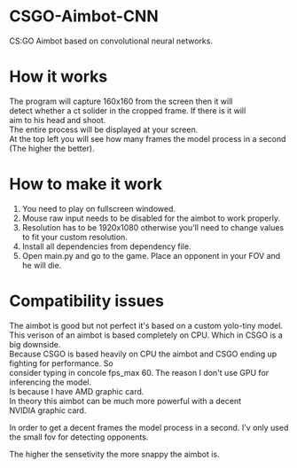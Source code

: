 # CSGO-Aimbot-CNN
CS:GO Aimbot based on convolutional neural networks.

# How it works
The program will capture 160x160 from the screen then it will</br>
detect whether a ct solider in the cropped frame. If there is it will</br>
aim to his head and shoot.</br>
The entire process will be displayed at your screen.</br>
At the top left you will see how many frames the model process in a second (The higher the better).
# How to make it work
1) You need to play on fullscreen windowed.
2) Mouse raw input needs to be disabled for the aimbot to work properly.
3) Resolution has to be 1920x1080 otherwise you'll need to change values to fit your custom resolution.
4) Install all dependencies from dependency file.
5) Open main.py and go to the game. Place an opponent in your FOV and he will die.

# Compatibility issues
The aimbot is good but not perfect it's based on a custom yolo-tiny model.</br>
This verison of an aimbot is based completely on CPU. Which in CSGO is a big downside.</br>
Because CSGO is based heavily on CPU the aimbot and CSGO ending up fighting for performance. So</br>
consider typing in concole fps_max 60. The reason I don't use GPU for inferencing the model.</br>
Is because I have AMD graphic card. </br>
In theory this aimbot can be much more powerful with a decent</br>
NVIDIA graphic card.</br>

In order to get a decent frames the model process in a second. I'v only used</br>
the small fov for detecting opponents.</br>

The higher the sensetivity the more snappy the aimbot is.
